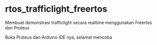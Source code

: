 # rtos_trafficlight_freertos
Membuat demonstrasi trafficlight secara realtime menggunakan Freertos dan Proteus

Buka Proteus dan Arduino IDE nya, selamat mencoba
